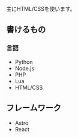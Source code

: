 主にHTML/CSSを使います。

## 書けるもの
### 言語
- Python
- Node.js
- PHP
- Lua
- HTML/CSS

## フレームワーク
- Astro
- React
